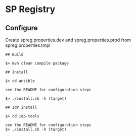 # SP Registry


## Configure

Create spreg.properties.dev and spreg.properties.prod  from spreg.properties.tmpl

```
## Build

$> mvn clean compile package
```

```
## Install

$> cd ansible

see the README for configuration steps

$> ./install.sh -h (target)
```

```
## IdP install

$> cd idp-tools

see the README for configuration steps
$> ./install.sh -h (target)
```


